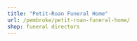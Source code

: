 ```yaml
---
title: "Petit-Roan Funeral Home"
url: /pembroke/petit-roan-funeral-home/
shop: funeral directors
---
```

